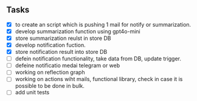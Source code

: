 ## Tasks
- [x] to create an script which is pushing 1 mail for notify or summarization.
- [x] develop summarization function using gpt4o-mini
- [x] store summarization reulst in store DB 
- [x] develop notification fuction. 
- [x] store notification result into store DB
- [ ] defein notification functionality, take data from DB, update trigger. 
- [ ] defeine notificatio medai telegram or web
- [ ] working on reflection graph
- [ ] working on actions wiht mails, functional library, check in case it is possible to be done in bulk. 
- [ ] add unit tests